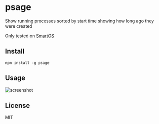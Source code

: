 psage
=====

Show running processes sorted by start time showing how long ago they were created

Only tested on [SmartOS](http://smartos.org/)

Install
-------

    npm install -g psage

Usage
-----

![screenshot](http://www.daveeddy.com/static/media/github/psage.png)

License
-------

MIT
